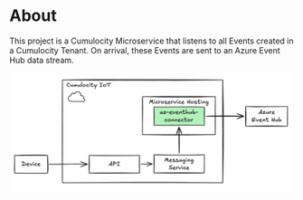 # About

This project is a Cumulocity Microservice that listens to all Events created in a Cumulocity Tenant. On arrival, these Events are sent to an Azure Event Hub data stream. 

<img src="docs/imgs/about.png" width="500">